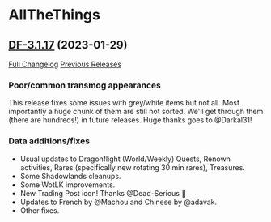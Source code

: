 # AllTheThings

## [DF-3.1.17](https://github.com/DFortun81/AllTheThings/tree/DF-3.1.17) (2023-01-29)
[Full Changelog](https://github.com/DFortun81/AllTheThings/compare/DF-3.1.16a...DF-3.1.17) [Previous Releases](https://github.com/DFortun81/AllTheThings/releases)


### Poor/common transmog appearances

This release fixes some issues with grey/white items but not all. Most importantly a huge chunk of them are still not sorted. We'll get through them (there are hundreds!) in future releases. Huge thanks goes to @Darkal31!


### Data additions/fixes

- Usual updates to Dragonflight (World/Weekly) Quests, Renown activities, Rares (specifically new rotating 30 min rares), Treasures.
- Some Shadowlands cleanups.
- Some WotLK improvements.
- New Trading Post icon! Thanks @Dead-Serious 🎨
- Updates to French by @Machou and Chinese by @adavak.
- Other fixes.
